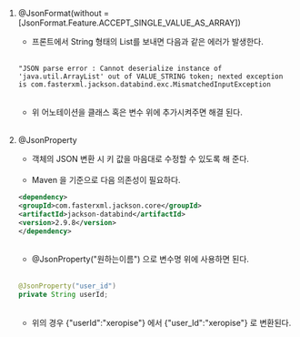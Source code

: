 1. @JsonFormat(without = [JsonFormat.Feature.ACCEPT_SINGLE_VALUE_AS_ARRAY])

    - 프론트에서 String 형태의 List를 보내면 다음과 같은 에러가 발생한다.

    <br>
    
    ```
    "JSON parse error : Cannot deserialize instance of 'java.util.ArrayList' out of VALUE_STRING token; nexted exception is com.fasterxml.jackson.databind.exc.MismatchedInputException
    ```
  
    <br>
    
    - 위 어노테이션을 클래스 혹은 변수 위에 추가시켜주면 해결 된다.
    
    <br>
    
2. @JsonProperty

    - 객체의 JSON 변환 시 키 값을 마음대로 수정할 수 있도록 해 준다.

    <br>

    - Maven 을 기준으로 다음 의존성이 필요하다. 

    ```XML
    <dependency>
    <groupId>com.fasterxml.jackson.core</groupId>
    <artifactId>jackson-databind</artifactId>
    <version>2.9.8</version>
    </dependency>
    ```

    <br>

    - @JsonProperty("원하는이름") 으로 변수명 위에 사용하면 된다.

    <br>

    ```java
    @JsonProperty("user_id")
    private String userId;
    ```

    <br>

    - 위의 경우 {"userId":"xeropise"} 에서 {"user_Id":"xeropise"} 로 변환된다.
